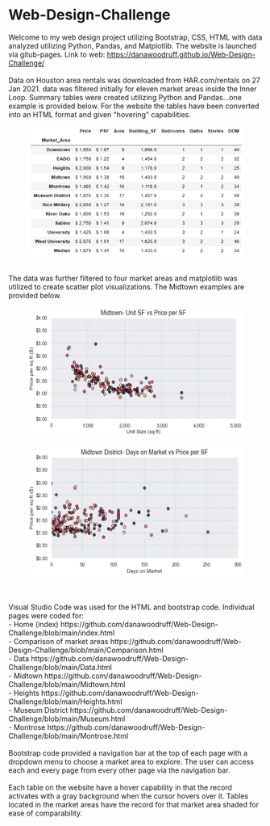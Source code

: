 # Web-Design-Challenge
Welcome to my web design project utilizing Bootstrap, CSS, HTML with data analyzed utilizing Python, Pandas, and Matplotlib. The website is launched via gitub-pages.
Link to web: https://danawoodruff.github.io/Web-Design-Challenge/
<br>
<br>
Data on Houston area rentals was downloaded from HAR.com/rentals on 27 Jan 2021. data was filtered initially for eleven market areas inside the Inner Loop.  Summary tables were created utilizing Python and Pandas...one example is provided below.  For the website the tables have been converted into an HTML format and given "hovering" capabilities. 
<br>
<p align="center"><img width="432" height="259" src="Images/Inner%20Loop%20median%20values.PNG"></p>
<br>
The data was further filtered to four market areas and matplotlib was utilized to create scatter plot visualizations. The Midtown examples are provided below.
<br>
<p align="center"><img width="432" height="259" src="Images/Midtown%20Unit%20SF%20vs%20Price%20per%20SF.png"></p>
<p align="center"><img width="432" height="259" src="Images/Midtown%20District%20DOM%20vs%20Price%20per%20SF.png"></p>
<br>
<br>
Visual Studio Code was used for the HTML and bootstrap code.  Individual pages were coded for:<br>
  - Home (index)     https://github.com/danawoodruff/Web-Design-Challenge/blob/main/index.html<br>
  - Comparison of market areas   https://github.com/danawoodruff/Web-Design-Challenge/blob/main/Comparison.html<br>
  - Data             https://github.com/danawoodruff/Web-Design-Challenge/blob/main/Data.html<br>
  - Midtown          https://github.com/danawoodruff/Web-Design-Challenge/blob/main/Midtown.html<br>
  - Heights          https://github.com/danawoodruff/Web-Design-Challenge/blob/main/Heights.html<br>
  - Museum District  https://github.com/danawoodruff/Web-Design-Challenge/blob/main/Museum.html<br>
  - Montrose         https://github.com/danawoodruff/Web-Design-Challenge/blob/main/Montrose.html<br>
<br>
Bootstrap code provided a navigation bar at the top of each page with a dropdown menu to choose a market area to explore.  The user can access each and every page from every other page via the navigation bar. 
<br>
<br>
Each table on the website have a hover capability in that the record activates with a gray background when the cursor hovers over it.  Tables located in the market areas have the record for that market area shaded for ease of comparability.
<br>
